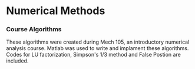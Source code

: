 # Numerical Methods
### Course Algorithms 
These algorithms were created during Mech 105, an introductory numerical analysis course. Matlab was used to write and implament these algorithms. Codes for LU factorization, Simpson's 1/3 method and False Postion are included. 
